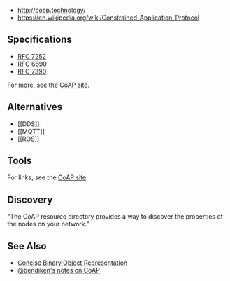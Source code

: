 * http://coap.technology/
* https://en.wikipedia.org/wiki/Constrained_Application_Protocol

Specifications
--------------

* [RFC 7252](http://tools.ietf.org/html/rfc7252)
* [RFC 6690](http://tools.ietf.org/html/rfc6690)
* [RFC 7390](http://tools.ietf.org/html/rfc7390)

For more, see the [CoAP site](http://coap.technology/spec.html).

Alternatives
------------

* [[DDS]]
* [[MQTT]]
* [[ROS]]

Tools
-----

For links, see the [CoAP site](http://coap.technology/tools.html).

Discovery
---------

"The CoAP resource directory provides a way to discover the properties of
the nodes on your network."

See Also
--------

* [Concise Binary Object Representation](http://cbor.io/)
* [@bendiken's notes on CoAP](http://ar.to/notes/coap)
